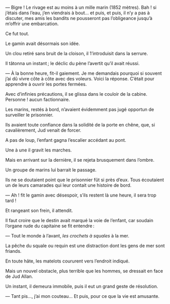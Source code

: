 — Bigre ! Le rivage est au moins à un mille marin (1852 mètres). Bah !
si j’étais dans l’eau, j’en viendrais à bout… et puis, et puis, il n’y a pas à discuter, mes amis les bandits ne pousseront pas l’obligeance jusqu’à m’offrir une embarcation.

Ce fut tout.

Le gamin avait désormais son idée.

Un clou retiré sans bruit de la cloison, il 1’introduisit dans la serrure.

Il tâtonna un instant ; le déclic du pène l’avertit qu’il avait réussi.

— À la bonne heure, fit-il gaiement. Je me demandais pourquoi si souvent
j’ai dû vivre côte à côte avec des voleurs. Voici la réponse. C’était pour
apprendre à ouvrir les portes fermées.

Avec d’infinies précautions, il se glissa dans le couloir de la cabine.
Personne ! aucun factionnaire.

Les marins, restés à bord, n’avaient évidemment pas jugé opportun de
surveiller le prisonnier.

Ils avaient toute confiance dans la solidité de la porte en chêne, que, si
cavalièrement, Jud venait de forcer.

A pas de loup, l’enfant gagna l’escalier accédant au pont.

Une à une il gravit les marches.

Mais en arrivant sur la dernière, il se rejeta brusquement dans l’ombre.

Un groupe de marins lui barrait le passage.

Ils ne se doutaient point que le prisonnier fût si près d’eux. Tous écoutaient un de leurs camarades qui leur contait une histoire de bord.

— Ah ! fit le gamin avec désespoir, s’ils restent là une heure, il sera
trop tard !

Et rangeant son frein, il attendit.

Il faut croire que le destin avait marqué la voie de l’enfant, car soudain
l’organe rude du capitaine se fit entendre :

— Tout le monde à l’avant, _les crochets à squales_ à la mer.

La pêche du squale ou requin est une distraction dont les gens de mer sont friands.

En toute hâte, les matelots coururent vers l’endroit indiqué.

Mais un nouvel obstacle, plus terrible que les hommes, se dressait en face de Jud Allan.

Un instant, il demeura immobile, puis il eut un grand geste de résolution.

— Tant pis…, j’ai mon couteau… Et puis, pour ce que la vie est amusante.
